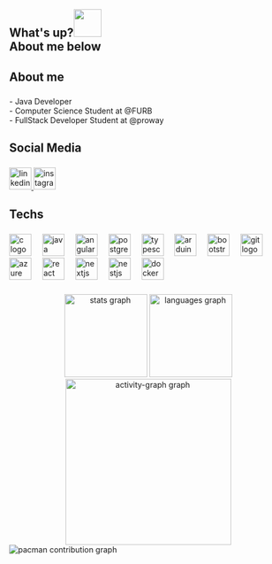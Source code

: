 <h2 align="left">What's up?<img src="https://emojis.slackmojis.com/emojis/images/1577305505/7373/hand_wave.gif?1577305505" width="50" /> </br> About me below </h2>
<h2 align="left">About me</h2>

###

<p align="left">- Java Developer<br>- Computer Science Student at @FURB<br>- FullStack Developer Student at @proway</p>

###

<h2 align="left">Social Media</h2>

###

<div align="left">
  <a href="https://www.linkedin.com/in/arthur-goncalves03/" target="_blank">
    <img src="https://img.shields.io/static/v1?message=LinkedIn&logo=linkedin&label=&color=0077B5&logoColor=white&labelColor=&style=for-the-badge" height="40" alt="linkedin logo"  />
  </a>
  <a href="https://www.instagram.com/arthur_goncalves777/" target="_blank">
    <img src="https://img.shields.io/static/v1?message=Instagram&logo=instagram&label=&color=E4405F&logoColor=white&labelColor=&style=for-the-badge" height="40" alt="instagram logo"  />
  </a>
</div>

###

<h2 align="left">Techs</h2>

###

<div align="left">
  <img src="https://skillicons.dev/icons?i=c" height="40" alt="c logo"  />
  <img width="12" />
  <img src="https://skillicons.dev/icons?i=java" height="40" alt="java logo"  />
  <img width="12" />
  <img src="https://skillicons.dev/icons?i=angular" height="40" alt="angularjs logo"  />
  <img width="12" />
  <img src="https://skillicons.dev/icons?i=postgres" height="40" alt="postgresql logo"  />
  <img width="12" />
  <img src="https://skillicons.dev/icons?i=ts" height="40" alt="typescript logo"  />
  <img width="12" />
  <img src="https://skillicons.dev/icons?i=arduino" height="40" alt="arduino logo"  />
  <img width="12" />
  <img src="https://skillicons.dev/icons?i=bootstrap" height="40" alt="bootstrap logo"  />
  <img width="12" />
  <img src="https://skillicons.dev/icons?i=git" height="40" alt="git logo"  />
  <img width="12" />
  <img src="https://cdn.jsdelivr.net/gh/devicons/devicon/icons/azure/azure-original.svg" height="40" alt="azure logo"  />
  <img width="12" />
  <img src="https://cdn.jsdelivr.net/gh/devicons/devicon/icons/react/react-original.svg" height="40" alt="react logo"  />
  <img width="12" />
  <img src="https://cdn.jsdelivr.net/gh/devicons/devicon/icons/nextjs/nextjs-original.svg" height="40" alt="nextjs logo"  />
  <img width="12" />
  <img src="https://cdn.jsdelivr.net/gh/devicons/devicon/icons/nestjs/nestjs-original.svg" height="40" alt="nestjs logo"  />
  <img width="12" />
  <img src="https://cdn.jsdelivr.net/gh/devicons/devicon/icons/docker/docker-original.svg" height="40" alt="docker logo"  />
</div>

###

<div align="center">
  <img src="https://github-readme-stats.vercel.app/api?username=arthurgoncalves11&hide_title=false&hide_rank=false&show_icons=true&include_all_commits=false&count_private=true&disable_animations=false&theme=highcontrast&locale=en&hide_border=true&order=1" height="150" alt="stats graph"  />
  <img src="https://github-readme-stats.vercel.app/api/top-langs?username=arthurgoncalves11&locale=en&hide_title=false&layout=compact&card_width=320&langs_count=10&theme=highcontrast&hide_border=true&order=2" height="150" alt="languages graph"  />
  <img src="https://github-readme-activity-graph.vercel.app/graph?username=arthurgoncalves11&radius=16&theme=chartreuse-dark&area=true&order=5" height="300" alt="activity-graph graph"  />
</div>

<picture>
  <source media="(prefers-color-scheme: dark)" srcset="https://raw.githubusercontent.com/arthurgoncalves11/arthurgoncalves11/output/pacman-contribution-graph-dark.svg">
  <source media="(prefers-color-scheme: light)" srcset="https://raw.githubusercontent.com/arthurgoncalves11/arthurgoncalves11/output/pacman-contribution-graph.svg">
  <img alt="pacman contribution graph" src="https://raw.githubusercontent.com/arthurgoncalves11/arthurgoncalves11/output/pacman-contribution-graph.svg">
</picture>

###
